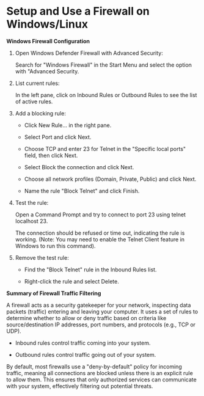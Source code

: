 #  Setup and Use a Firewall on Windows/Linux

**Windows Firewall Configuration**

1. Open Windows Defender Firewall with Advanced Security:

   Search for "Windows Firewall" in the Start Menu and select the option with "Advanced Security.

2. List current rules:

   In the left pane, click on Inbound Rules or Outbound Rules to see the list of active rules.

3. Add a blocking rule:

   * Click New Rule... in the right pane.

   * Select Port and click Next.
   
   * Choose TCP and enter 23 for Telnet in the "Specific local ports" field, then click Next.

   * Select Block the connection and click Next.

   * Choose all network profiles (Domain, Private, Public) and click Next.

   * Name the rule "Block Telnet" and click Finish.

4. Test the rule:

   Open a Command Prompt and try to connect to port 23 using telnet localhost 23.

   The connection should be refused or time out, indicating the rule is working. (Note: You may need to enable the Telnet Client feature in Windows to run this command).

5. Remove the test rule:

   * Find the "Block Telnet" rule in the Inbound Rules list.

   * Right-click the rule and select Delete.

**Summary of Firewall Traffic Filtering**

A firewall acts as a security gatekeeper for your network, inspecting data packets (traffic) entering and leaving your computer. It uses a set of rules to determine whether to allow or deny traffic based on criteria like source/destination IP addresses, port numbers, and protocols (e.g., TCP or UDP).

* Inbound rules control traffic coming into your system.

* Outbound rules control traffic going out of your system.

By default, most firewalls use a "deny-by-default" policy for incoming traffic, meaning all connections are blocked unless there is an explicit rule to allow them. This ensures that only authorized services can communicate with your system, effectively filtering out potential threats.
